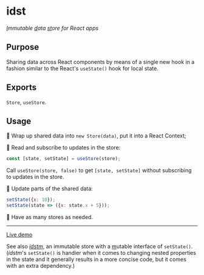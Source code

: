 # idst

*<ins>I</ins>mmutable <ins>d</ins>ata <ins>st</ins>ore for React apps*

## Purpose

Sharing data across React components by means of a single new hook in a fashion similar to the React's `useState()` hook for local state.

## Exports

`Store`, `useStore`.

## Usage

🔹 Wrap up shared data into `new Store(data)`, put it into a React Context;

🔹 Read and subscribe to updates in the store:
```js
const [state, setState] = useStore(store);
```

Call `useStore(store, false)` to get `[state, setState]` without subscribing to updates in the store.

🔹 Update parts of the shared data:
```js
setState({x: 10});
setState(state => ({x: state.x + 5}));
```

🔹 Have as many stores as needed.

---

[Live demo](https://codesandbox.io/s/bi94de)

See also [*idstm*](https://www.npmjs.com/package/idstm), an immutable store with a <ins>m</ins>utable interface of `setState()`.<br>
(*idstm*'s `setState()` is handier when it comes to changing nested properties in the state and it generally results in a more concise code, but it comes with an extra dependency.)
